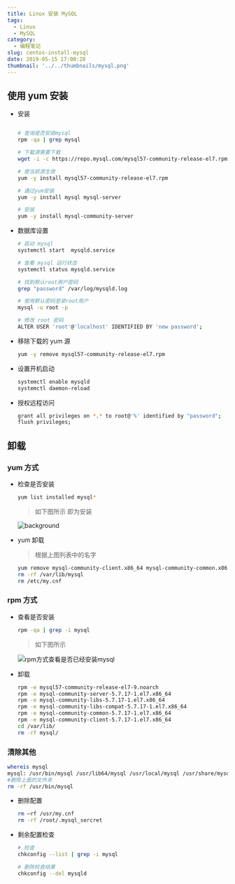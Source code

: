 ```yaml
---
title: Linux 安装 MySQL
tags:
  - Linux
  - MySQL
category:
  - 编程笔记
slug: centos-install-mysql
date: 2019-05-15 17:00:28
thumbnail: '../../thumbnails/mysql.png'
---
```


## 使用 yum 安装

- 安装

  ```bash

  # 查询是否安装mysql
  rpm -qa | grep mysql

  # 下载源需要下载
  wget -i -c https://repo.mysql.com/mysql57-community-release-el7.rpm

  # 使当前源生效
  yum -y install mysql57-community-release-el7.rpm

  # 通过yum安装
  yum -y install mysql mysql-server

  # 安装
  yum -y install mysql-community-server

  ```

- 数据库设置

  ```bash
  # 启动 mysql
  systemctl start  mysqld.service

  # 查看 mysql 运行状态
  systemctl status mysqld.service

  # 找到默认root用户密码
  grep "password" /var/log/mysqld.log

  # 使用默认密码登录root用户
  mysql -u root -p

  # 修改 root 密码
  ALTER USER 'root'@'localhost' IDENTIFIED BY 'new password';
  ```

- 移除下载的 yum 源

  ```bash
  yum -y remove mysql57-community-release-el7.rpm
  ```

- 设置开机启动

  ```bash
  systemctl enable mysqld
  systemctl daemon-reload
  ```

- 授权远程访问

  ```bash
  grant all privileges on *.* to root@'%' identified by "password";
  flush privileges;
  ```

## 卸载

### yum 方式

- 检查是否安装

  ```bash
  yum list installed mysql*
  ```

  > 如下图所示 即为安装

  ![background](https://cdn.clearlywind.com/blog-images/images/yum-list-installed-mysql.png)

- yum 卸载

  > 根据上图列表中的名字

  ```bash
  yum remove mysql-community-client.x86_64 mysql-community-common.x86_64 ...
  rm -rf /var/lib/mysql
  rm /etc/my.cnf
  ```

### rpm 方式

- 查看是否安装

  ```bash
  rpm -qa | grep -i mysql
  ```

  > 如下图所示

  ![rpm方式查看是否已经安装mysql](https://cdn.clearlywind.com/blog-images/images/rpm-qa-grep-i-mysql.png)

- 卸载

  ```bash
  rpm -e mysql57-community-release-el7-9.noarch
  rpm -e mysql-community-server-5.7.17-1.el7.x86_64
  rpm -e mysql-community-libs-5.7.17-1.el7.x86_64
  rpm -e mysql-community-libs-compat-5.7.17-1.el7.x86_64
  rpm -e mysql-community-common-5.7.17-1.el7.x86_64
  rpm -e mysql-community-client-5.7.17-1.el7.x86_64
  cd /var/lib/
  rm -rf mysql/
  ```

### 清除其他

```bash
whereis mysql
mysql: /usr/bin/mysql /usr/lib64/mysql /usr/local/mysql /usr/share/mysql /usr/share/man/man1/mysql.1.gz
#删除上面的文件夹
rm -rf /usr/bin/mysql
```

- 删除配置

  ```bash
  rm –rf /usr/my.cnf
  rm -rf /root/.mysql_sercret
  ```

- 剩余配置检查

  ```bash
  # 检查
  chkconfig --list | grep -i mysql

  # 删除检查结果
  chkconfig --del mysqld
  ```
